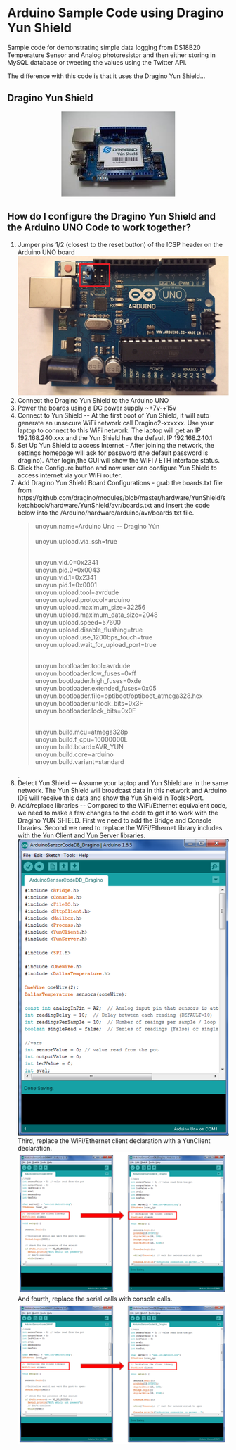 # Arduino Sample Code using Dragino Yun Shield
Sample code for demonstrating simple data logging from DS18B20 Temperature Sensor and Analog photoresistor and then either storing in MySQL database or tweeting the values using the Twitter API.

The difference with this code is that it uses the Dragino Yun Shield...

## Dragino Yun Shield </br>
<p align="center">
	<img src="../Arduino-Images/dragino-yun-shield.png" alt="Dragino Yun Shield">
</p>


## How do I configure the Dragino Yun Shield and the Arduino UNO Code to work together?
<ol>
	<li>Jumper pins 1/2 (closest to the reset button) of the ICSP header on the Arduino UNO board
		<img src="../Arduino-Images/arduinoUNOR3-header.png" alt="Arduino UNO R3 showing ICSP header"></li>
	<li>Connect the Dragino Yun Shield to the Arduino UNO</li>
	<li>Power the boards using a DC power supply ~+7v-+15v</li>
	<li>Connect to Yun Shield -- At the first boot of Yun Shield, it will auto generate an unsecure WiFi network call Dragino2-xxxxxx. Use your laptop to connect to this WiFi network. The laptop will get an IP 192.168.240.xxx and the Yun Shield has the default IP 192.168.240.1</li>
	<li>Set Up Yun Shield to access Internet - After joining the network, the settings homepage will ask for password (the default password is dragino). After login,the GUI will show the WIFI / ETH interface status.</li>
	<li>Click the Configure button and now user can configure Yun Shield to access internet via your WiFi router.</li>
	<li> Add Dragino Yun Shield Board Configurations - grab the boards.txt file from https://github.com/dragino/modules/blob/master/hardware/YunShield/sketchbook/hardware/YunShield/avr/boards.txt and insert the code below into the <yourpathtoArduino>/Arduino/hardware/arduino/avr/boards.txt file.
		<blockquote>unoyun.name=Arduino Uno -- Dragino Yún</br></br>
 unoyun.upload.via_ssh=true</br></br>

 unoyun.vid.0=0x2341</br>
 unoyun.pid.0=0x0043</br>
 unoyun.vid.1=0x2341</br>
 unoyun.pid.1=0x0001</br>
 unoyun.upload.tool=avrdude</br>
 unoyun.upload.protocol=arduino</br>
 unoyun.upload.maximum_size=32256</br>
 unoyun.upload.maximum_data_size=2048</br>
 unoyun.upload.speed=57600</br>
 unoyun.upload.disable_flushing=true</br>
 unoyun.upload.use_1200bps_touch=true</br>
 unoyun.upload.wait_for_upload_port=true</br></br>

 unoyun.bootloader.tool=avrdude</br>
 unoyun.bootloader.low_fuses=0xff</br>
 unoyun.bootloader.high_fuses=0xde</br>
 unoyun.bootloader.extended_fuses=0x05</br>
 unoyun.bootloader.file=optiboot/optiboot_atmega328.hex</br>
 unoyun.bootloader.unlock_bits=0x3F</br>
 unoyun.bootloader.lock_bits=0x0F</br></br>

 unoyun.build.mcu=atmega328p</br>
 unoyun.build.f_cpu=16000000L</br>
 unoyun.build.board=AVR_YUN</br>
 unoyun.build.core=arduino</br>
 unoyun.build.variant=standard</blockquote></li>.
	<li>Detect Yun Shield -- Assume your laptop and Yun Shield are in the same network. The Yun Shield will broadcast data in this network and Arduino IDE will receive this data and show the Yun Shield in Tools>Port.</li>
	<li>Add/replace libraries -- Compared to the WiFi/Ethernet equivalent code, we need to make a few changes to the code to get it to work with the Dragino YUN SHIELD. First we need to add the Bridge and Console libraries. Second we need to replace the WiFi/Ethernet library includes with the Yun Client and Yun Server libraries.
<img src="../Arduino-Images/dragino-libraries.png" alt="Included libraries..."></li>
Third, replace the WiFi/Ethernet client declaration with a YunClient declaration.
<img src="../Arduino-Images/dragino-change-clients.png" alt="Change client declaration to YunClient"> And fourth, replace the serial calls with console calls.
	<img src="../Arduino-Images/dragino-change-clients.png" alt="Change client declaration to YunClient"></li>
</ol>
